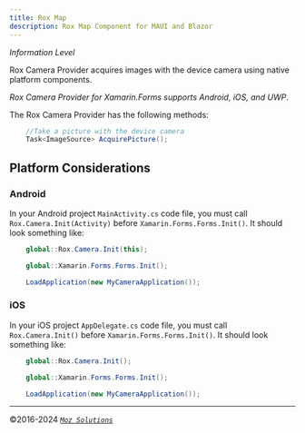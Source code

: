 ```yaml
---
title: Rox Map
description: Rox Map Component for MAUI and Blazor
---
```

*Information Level*

Rox Camera Provider acquires images with the device camera using native platform components.

*Rox Camera Provider for Xamarin.Forms supports Android, iOS, and UWP*.

The Rox Camera Provider has the following methods:

```csharp
    //Take a picture with the device camera
    Task<ImageSource> AcquirePicture();
```

## Platform Considerations

### Android

In your Android project `MainActivity.cs` code file, you must call `Rox.Camera.Init(Activity)` before `Xamarin.Forms.Forms.Init()`. It should look something like:

```csharp
    global::Rox.Camera.Init(this);

    global::Xamarin.Forms.Forms.Init();

    LoadApplication(new MyCameraApplication());
```

### iOS

In your iOS project `AppDelegate.cs` code file, you must call `Rox.Camera.Init()` before `Xamarin.Forms.Forms.Init()`. It should look something like:

```csharp
    global::Rox.Camera.Init();

    global::Xamarin.Forms.Forms.Init();

    LoadApplication(new MyCameraApplication());
```

---
©2016-2024 [*`Moz Solutions`*](/)
